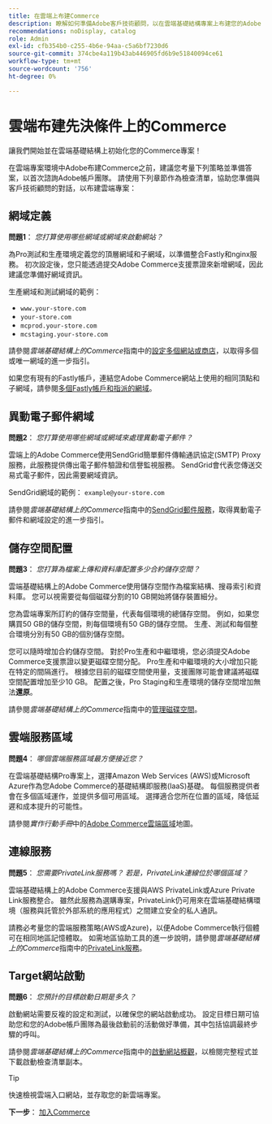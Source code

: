 ```yaml
---
title: 在雲端上布建Commerce
description: 瞭解如何準備Adobe客戶技術顧問，以在雲端基礎結構專案上布建您的Adobe Commerce。
recommendations: noDisplay, catalog
role: Admin
exl-id: cfb354b0-c255-4b6e-94aa-c5a6bf7230d6
source-git-commit: 374cbe4a119b43ab446905fd6b9e51840094ce61
workflow-type: tm+mt
source-wordcount: '756'
ht-degree: 0%

---
```


# 雲端布建先決條件上的Commerce

讓我們開始並在雲端基礎結構上初始化您的Commerce專案！

在雲端專案環境中Adobe布建Commerce之前，建議您考量下列策略並準備答案，以首次諮詢Adobe帳戶團隊。 請使用下列章節作為檢查清單，協助您準備與客戶技術顧問的對話，以布建雲端專案：

## 網域定義

**問題1**： _您打算使用哪些網域或網域來啟動網站？_

為Pro測試和生產環境定義您的頂層網域和子網域，以準備整合Fastly和nginx服務。 初次設定後，您只能透過提交Adobe Commerce支援票證來新增網域，因此建議您準備好網域資訊。

生產網域和測試網域的範例：

- `www.your-store.com`
- `your-store.com`
- `mcprod.your-store.com`
- `mcstaging.your-store.com`

請參閱&#x200B;_雲端基礎結構上的Commerce_&#x200B;指南中的[設定多個網站或商店](../cloud-guide/store/multiple-sites.md)，以取得多個或唯一網域的進一步指引。

如果您有現有的Fastly帳戶，連結您Adobe Commerce網站上使用的相同頂點和子網域，請參閱[多個Fastly帳戶和指派的網域](https://experienceleague.adobe.com/en/docs/commerce-cloud-service/user-guide/cdn/fastly#multiple-fastly-accounts-and-assigned-domains)。

## 異動電子郵件網域

**問題2**： _您打算使用哪些網域或網域來處理異動電子郵件？_

雲端上的Adobe Commerce使用SendGrid簡單郵件傳輸通訊協定(SMTP) Proxy服務，此服務提供傳出電子郵件驗證和信譽監視服務。 SendGrid會代表您傳送交易式電子郵件，因此需要網域資訊。

SendGrid網域的範例： `example@your-store.com`

請參閱&#x200B;_雲端基礎結構上的Commerce_&#x200B;指南中的[SendGrid郵件服務](../cloud-guide/project/sendgrid.md)，取得異動電子郵件和網域設定的進一步指引。

## 儲存空間配置

**問題3**： _您打算為檔案上傳和資料庫配置多少合約儲存空間？_

雲端基礎結構上的Adobe Commerce使用儲存空間作為檔案結構、搜尋索引和資料庫。 您可以視需要從每個磁碟分割的10 GB開始將儲存裝置細分。

您為雲端專案所訂約的儲存空間量，代表每個環境的總儲存空間。 例如，如果您購買50 GB的儲存空間，則每個環境有50 GB的儲存空間。 生產、測試和每個整合環境分別有50 GB的個別儲存空間。

您可以隨時增加合約儲存空間。 對於Pro生產和中繼環境，您必須提交Adobe Commerce支援票證以變更磁碟空間分配。 Pro生產和中繼環境的大小增加只能在特定的間隔進行。 根據您目前的磁碟空間使用量，支援團隊可能會建議將磁碟空間配置增加至少10 GB。 配置之後，Pro Staging和生產環境的儲存空間增加無法&#x200B;**還原**。

請參閱&#x200B;_雲端基礎結構上的Commerce_&#x200B;指南中的[管理磁碟空間](../cloud-guide/storage/manage-disk-space.md)。

## 雲端服務區域

**問題4**： _哪個雲端服務區域最方便接近您？_

在雲端基礎結構Pro專案上，選擇Amazon Web Services (AWS)或Microsoft Azure作為您Adobe Commerce的基礎結構即服務(IaaS)基礎。 每個服務提供者會在多個區域運作，並提供多個可用區域。 選擇適合您所在位置的區域，降低延遲和成本提升的可能性。

請參閱&#x200B;_實作行動手冊_&#x200B;中的[Adobe Commerce雲端區域](https://experienceleague.adobe.com/docs/commerce-operations/implementation-playbook/infrastructure/cloud/regions.html)地圖。

## 連線服務

**問題5**： _您需要PrivateLink服務嗎？ 若是，PrivateLink連線位於哪個區域？_

雲端基礎結構上的Adobe Commerce支援與AWS PrivateLink或Azure Private Link服務整合。 雖然此服務為選購專案，PrivateLink仍可用來在雲端基礎結構環境（服務與託管於外部系統的應用程式）之間建立安全的私人通訊。

請務必考量您的雲端服務策略(AWS或Azure)，以便Adobe Commerce執行個體可在相同地區記憶體取。 如需地區協助工具的進一步說明，請參閱&#x200B;_雲端基礎結構上的Commerce_&#x200B;指南中的[PrivateLink服務](../cloud-guide/development/privatelink-service.md)。

## Target網站啟動

**問題6**： _您預計的目標啟動日期是多久？_

啟動網站需要反複的設定和測試，以確保您的網站啟動成功。 設定目標日期可協助您和您的Adobe帳戶團隊為最後啟動前的活動做好準備，其中包括協調最終步驟的呼叫。

請參閱&#x200B;_雲端基礎結構上的Commerce_&#x200B;指南中的[啟動網站概觀](../cloud-guide/launch/overview.md)，以檢閱完整程式並下載啟動檢查清單副本。

>[!TIP]
>
> 快速檢視雲端入口網站，並存取您的新雲端專案。
>
>**下一步**： [加入Commerce](onboarding.md)
